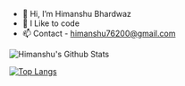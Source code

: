 - 👋 Hi, I’m Himanshu Bhardwaz
- 👀 I Like to code
- 📫 Contact - himanshu76200@gmail.com

<!---
himanshu76200/himanshu76200 is a ✨ special ✨ repository because its `README.md` (this file) appears on your GitHub profile.
You can click the Preview link to take a look at your changes.
--->

![Himanshu's Github Stats](https://github-readme-stats.vercel.app/api?username=himanshu76200&show_icons=true&theme=radical)

[![Top Langs](https://github-readme-stats.vercel.app/api/top-langs/?username=himanshu76200&layout=compact)](https://github.com/himanshu76200/github-readme-stats)
